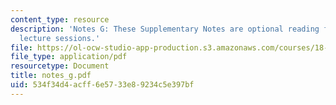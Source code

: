 ```yaml
---
content_type: resource
description: 'Notes G: These Supplementary Notes are optional reading for the corresponding
  lecture sessions.'
file: https://ol-ocw-studio-app-production.s3.amazonaws.com/courses/18-901-introduction-to-topology-fall-2004/534f34d4acff6e5733e89234c5e397bf_notes_g.pdf
file_type: application/pdf
resourcetype: Document
title: notes_g.pdf
uid: 534f34d4-acff-6e57-33e8-9234c5e397bf
---
```

